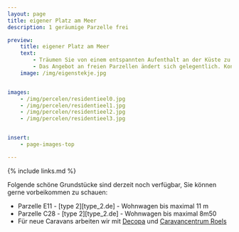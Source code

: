 ```yaml
---
layout: page
title: eigener Platz am Meer
description: 1 geräumige Parzelle frei

preview:
    title: eigener Platz am Meer
    text:
        - Träumen Sie von einem entspannten Aufenthalt an der Küste zu jeder Jahreszeit? Dann sind unsere Wohnparzellen ideal.
        - Das Angebot an freien Parzellen ändert sich gelegentlich. Kontaktieren Sie uns gerne, um die aktuellen Möglichkeiten zu erfahren, oder vereinbaren Sie einen Termin, um die Atmosphäre selbst zu erleben.
    image: /img/eigenstekje.jpg


images:
    - /img/percelen/residentieel0.jpg
    - /img/percelen/residentieel1.jpg
    - /img/percelen/residentieel2.jpg
    - /img/percelen/residentieel3.jpg


insert:
    - page-images-top

---
```


{% include links.md %}

Folgende schöne Grundstücke sind derzeit noch verfügbar, Sie können gerne vorbeikommen zu schauen:

- Parzelle E11 - [type 2][type_2.de] - Wohnwagen bis maximal 11 m
- Parzelle C28 - [type 2][type_2.de] - Wohnwagen bis maximal 8m50
- Für neue Caravans arbeiten wir mit [Decopa](https://www.decopa.be/) und [Caravancentrum Roels](https://www.caravancentrumroels.be/
)
